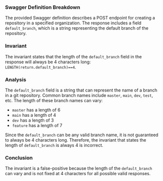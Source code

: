 ### Swagger Definition Breakdown
The provided Swagger definition describes a POST endpoint for creating a repository in a specified organization. The response includes a field `default_branch`, which is a string representing the default branch of the repository. 

### Invariant
The invariant states that the length of the `default_branch` field in the response will always be 4 characters long: `LENGTH(return.default_branch)==4`. 

### Analysis
The `default_branch` field is a string that can represent the name of a branch in a git repository. Common branch names include `master`, `main`, `dev`, `test`, etc. The length of these branch names can vary:
- `master` has a length of 6
- `main` has a length of 4
- `dev` has a length of 3
- `feature` has a length of 7

Since the `default_branch` can be any valid branch name, it is not guaranteed to always be 4 characters long. Therefore, the invariant that states the length of `default_branch` is always 4 is incorrect. 

### Conclusion
The invariant is a false-positive because the length of the `default_branch` can vary and is not fixed at 4 characters for all possible valid responses.
